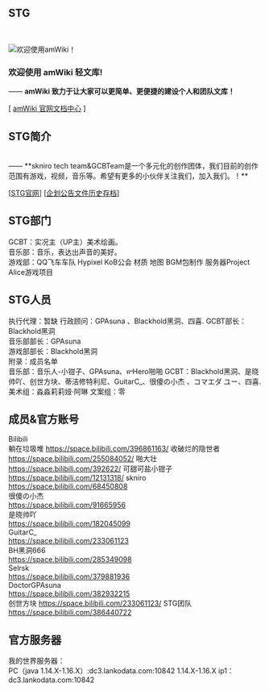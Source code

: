 ## STG

<br>

![欢迎使用amWiki！](amWiki/images/logo.png "欢迎使用amWiki！")  

### 欢迎使用 amWiki 轻文库!
—— **amWiki 致力于让大家可以更简单、更便捷的建设个人和团队文库！**  

[ [amWiki 官网文档中心](https://amwiki.org/doc/) ]

## STG简介  

<br>
—— **skniro tech team&GCBTeam是一个多元化的创作团体，我们目前的创作范围有游戏，视频，音乐等。希望有更多的小伙伴关注我们，加入我们。！**  

[[STG官网](https://www.sttsakara.top/)]
[[企划公告文件历史存档](https://www.sttsakara.top/stt.github.io/index.html)]

## STG部门  
GCBT：实况主（UP主）美术绘画。  
音乐部：音乐，表达出声音的美好。  
游戏部：QQ飞车车队 Hypixel KoB公会 材质 地图 BGM包制作 服务器Project Alice游戏项目  

## STG人员  
执行代理：暂缺
行政顾问：GPAsuna 、Blackhold黑洞、四喜.
GCBT部长：Blackhold黑洞  
音乐部部长：GPAsuna  
游戏部部长：Blackhold黑洞  
附录：成员名单   
音乐部：音乐人-小钳子、GPAsuna、ฅ˒˒Hero啪啪
GCBT：Blackhold黑洞、是晓帅吖、创世方块、蒂洁修特利尼、GuitarC_、很傻の小杰 、コマエダ ユー、四喜.
美术组：淼淼莉莉娅·阿琳
文案组：零

## 成员&官方账号
Bilibili  
躺在垃圾堆
https://space.bilibili.com/396861163/
收破烂的隐世者
https://space.bilibili.com/255084052/
啪大壮
https://space.bilibili.com/392622/
可甜可盐小钳子
https://space.bilibili.com/12131318/
skniro  
https://space.bilibili.com/68450808  
很傻の小杰  
https://space.bilibili.com/91665956  
是晓帅吖  
https://space.bilibili.com/182045099  
GuitarC_  
https://space.bilibili.com/233061123  
BH黑洞666  
https://space.bilibili.com/285349098  
Selrsk  
https://space.bilibili.com/379881936  
DoctorGPAsuna  
https://space.bilibili.com/382932215  
创世方块
https://space.bilibili.com/233061123/
STG团队    
https://space.bilibili.com/386440722

## 官方服务器
我的世界服务器：  
PC（java 1.14.X-1.16.X）:dc3.lankodata.com:10842
1.14.X-1.16.X
ip1：dc3.lankodata.com:10842
